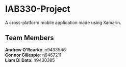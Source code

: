 # IAB330-Project
A cross-platform mobile application made using Xamarin.

## Team Members

**Andrew O'Rourke**: n9433546  
**Connor Gillespie**: n9467211  
**Liam Di Dato**: n9430385